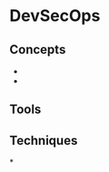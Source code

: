 # DevSecOps


## Concepts
* [](introduction-to-devops-culture-and-practices)
* [](improve-security-and-trust-with-cloud-based-key-control)

## Tools

## Techniques

*[](securing-computing-resources)